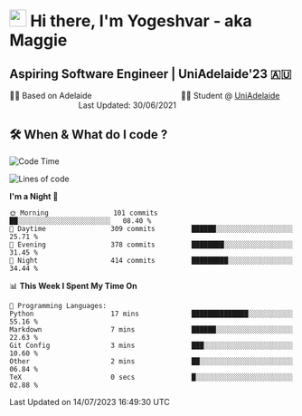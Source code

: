 <h1><img src="https://emojis.slackmojis.com/emojis/images/1531849430/4246/blob-sunglasses.gif?1531849430" width="30"/> Hi there, I'm Yogeshvar - aka Maggie</h1>

## Aspiring Software Engineer | UniAdelaide'23 🇦🇺  
🏂🏻  Based on Adelaide &nbsp;&nbsp;&nbsp;&nbsp;&nbsp;&nbsp;&nbsp;&nbsp;&nbsp;&nbsp;&nbsp;&nbsp;&nbsp;&nbsp;&nbsp;&nbsp;&nbsp;&nbsp;&nbsp;&nbsp;&nbsp;&nbsp;&nbsp;&nbsp;&nbsp;&nbsp;&nbsp;&nbsp;&nbsp;&nbsp;&nbsp;&nbsp;&nbsp;&nbsp;&nbsp;&nbsp;&nbsp;&nbsp;&nbsp;👨‍💻 Student @ [UniAdelaide](https://www.adelaide.edu.au)   &nbsp;&nbsp;&nbsp;&nbsp;&nbsp;&nbsp;&nbsp;&nbsp;&nbsp;&nbsp;&nbsp;&nbsp;&nbsp;&nbsp;&nbsp;&nbsp;&nbsp;&nbsp;&nbsp;&nbsp;&nbsp;&nbsp;&nbsp;&nbsp;&nbsp;&nbsp;&nbsp;&nbsp;&nbsp;&nbsp;&nbsp;Last Updated: 30/06/2021

## 🛠 When & What do I code ?  

<!--START_SECTION:waka-->
![Code Time](http://img.shields.io/badge/Code%20Time-2%2C273%20hrs%2031%20mins-blue)

![Lines of code](https://img.shields.io/badge/From%20Hello%20World%20I%27ve%20Written-4.0%20million%20lines%20of%20code-blue)

**I'm a Night 🦉** 

```text
🌞 Morning                101 commits         ██░░░░░░░░░░░░░░░░░░░░░░░   08.40 % 
🌆 Daytime                309 commits         ██████░░░░░░░░░░░░░░░░░░░   25.71 % 
🌃 Evening                378 commits         ████████░░░░░░░░░░░░░░░░░   31.45 % 
🌙 Night                  414 commits         █████████░░░░░░░░░░░░░░░░   34.44 % 
```


📊 **This Week I Spent My Time On** 

```text
💬 Programming Languages: 
Python                   17 mins             ██████████████░░░░░░░░░░░   55.16 % 
Markdown                 7 mins              ██████░░░░░░░░░░░░░░░░░░░   22.63 % 
Git Config               3 mins              ███░░░░░░░░░░░░░░░░░░░░░░   10.60 % 
Other                    2 mins              ██░░░░░░░░░░░░░░░░░░░░░░░   06.84 % 
TeX                      0 secs              █░░░░░░░░░░░░░░░░░░░░░░░░   02.88 % 
```


 Last Updated on 14/07/2023 16:49:30 UTC
<!--END_SECTION:waka-->

